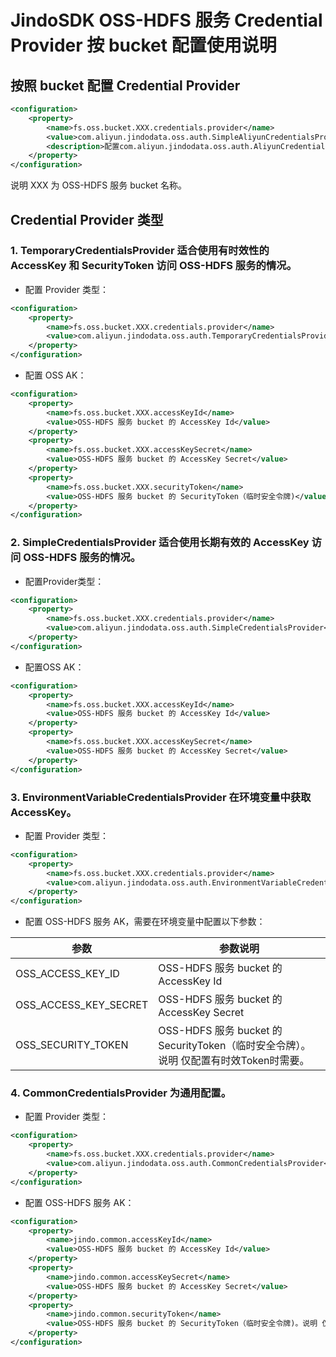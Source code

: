 # JindoSDK OSS-HDFS 服务 Credential Provider 按 bucket 配置使用说明

## 按照 bucket 配置 Credential Provider

```xml
<configuration>
    <property>
        <name>fs.oss.bucket.XXX.credentials.provider</name>
        <value>com.aliyun.jindodata.oss.auth.SimpleAliyunCredentialsProvider,com.aliyun.jindodata.oss.auth.EnvironmentVariableCredentialsProvider,com.aliyun.jindodata.oss.auth.CommonCredentialsProvider</value>
        <description>配置com.aliyun.jindodata.oss.auth.AliyunCredentialsProvider的实现类，多个类时使用英文逗号（, ）隔开，按照先后顺序读取Credential直至读到有效的Credential。Provider详情请参见Credential Provider类型。</description>
    </property>
</configuration>
```
说明 XXX 为 OSS-HDFS 服务 bucket 名称。

## Credential Provider 类型

### 1. TemporaryCredentialsProvider 适合使用有时效性的 AccessKey 和 SecurityToken 访问 OSS-HDFS 服务的情况。
* 配置 Provider 类型：

```xml
<configuration>
    <property>
        <name>fs.oss.bucket.XXX.credentials.provider</name>
        <value>com.aliyun.jindodata.oss.auth.TemporaryCredentialsProvider</value>
    </property>
</configuration>
```

* 配置 OSS AK：

```xml
<configuration>
    <property>
        <name>fs.oss.bucket.XXX.accessKeyId</name>
        <value>OSS-HDFS 服务 bucket 的 AccessKey Id</value>
    </property>
    <property>
        <name>fs.oss.bucket.XXX.accessKeySecret</name>
        <value>OSS-HDFS 服务 bucket 的 AccessKey Secret</value>
    </property>
    <property>
        <name>fs.oss.bucket.XXX.securityToken</name>
        <value>OSS-HDFS 服务 bucket 的 SecurityToken（临时安全令牌)</value>
    </property>
</configuration>
```

### 2. SimpleCredentialsProvider 适合使用长期有效的 AccessKey 访问 OSS-HDFS 服务的情况。
* 配置Provider类型：

```xml
<configuration>
    <property>
        <name>fs.oss.bucket.XXX.credentials.provider</name>
        <value>com.aliyun.jindodata.oss.auth.SimpleCredentialsProvider</value>
    </property>
</configuration>
```

* 配置OSS AK：

```xml
<configuration>
    <property>
        <name>fs.oss.bucket.XXX.accessKeyId</name>
        <value>OSS-HDFS 服务 bucket 的 AccessKey Id</value>
    </property>
    <property>
        <name>fs.oss.bucket.XXX.accessKeySecret</name>
        <value>OSS-HDFS 服务 bucket 的 AccessKey Secret</value>
    </property>
</configuration>
```

### 3. EnvironmentVariableCredentialsProvider 在环境变量中获取 AccessKey。
* 配置 Provider 类型：

```xml
<configuration>
    <property>
        <name>fs.oss.bucket.XXX.credentials.provider</name>
        <value>com.aliyun.jindodata.oss.auth.EnvironmentVariableCredentialsProvider</value>
    </property>
</configuration>
```

* 配置 OSS-HDFS 服务 AK，需要在环境变量中配置以下参数：

| 参数                                    | 参数说明             |
| ------------------------------------------| ----------------- |
| OSS_ACCESS_KEY_ID                      | OSS-HDFS 服务 bucket 的 AccessKey Id |
| OSS_ACCESS_KEY_SECRET                  | OSS-HDFS 服务 bucket 的 AccessKey Secret |
| OSS_SECURITY_TOKEN                     | OSS-HDFS 服务 bucket 的 SecurityToken（临时安全令牌）。说明 仅配置有时效Token时需要。|


### 4. CommonCredentialsProvider 为通用配置。
* 配置 Provider 类型：

```xml
<configuration>
    <property>
        <name>fs.oss.bucket.XXX.credentials.provider</name>
        <value>com.aliyun.jindodata.oss.auth.CommonCredentialsProvider</value>
    </property>
</configuration>
```

* 配置 OSS-HDFS 服务 AK：

```xml
<configuration>
    <property>
        <name>jindo.common.accessKeyId</name>
        <value>OSS-HDFS 服务 bucket 的 AccessKey Id</value>
    </property>
    <property>
        <name>jindo.common.accessKeySecret</name>
        <value>OSS-HDFS 服务 bucket 的 AccessKey Secret</value>
    </property>
    <property>
        <name>jindo.common.securityToken</name>
        <value>OSS-HDFS 服务 bucket 的 SecurityToken（临时安全令牌)。说明 仅配置有时效 Token 时需要。</value>
    </property>
</configuration>
```
